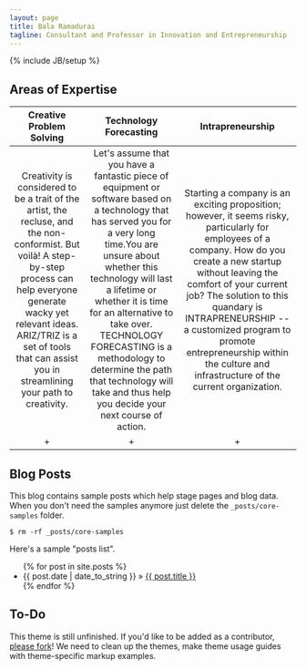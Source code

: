 ```yaml
---
layout: page
title: Bala Ramadurai
tagline: Consultant and Professor in Innovation and Entrepreneurship
---
```

{% include JB/setup %}

## Areas of Expertise

| Creative Problem Solving 	| Technology Forecasting 	| Intrapreneurship 	|
|:--------------------------------------------------------------------------------------------------------------------------------------------------------------------------------------------------------------------------------------------------------------------------:	|:----------------------------------------------------------------------------------------------------------------------------------------------------------------------------------------------------------------------------------------------------------------------------------------------------------------------------------------------------------------------------------------------------------:	|:--------------------------------------------------------------------------------------------------------------------------------------------------------------------------------------------------------------------------------------------------------------------------------------------------------------------------------------------------------------------------:	|
| Creativity is considered to be a trait of the artist, the recluse, and the non-conformist. But voilà! A step-by-step process can help everyone generate wacky yet relevant ideas. ARIZ/TRIZ is a set of tools that can assist you in streamlining your path to creativity. 	| Let's assume that you have a fantastic piece of equipment or software based on a technology that has served you for a very long time.You are unsure about whether this technology will last a lifetime or whether it is time for an alternative to take over. TECHNOLOGY FORECASTING is a methodology to determine the path that technology will take and thus help you decide your next course of action. 	| Starting a company is an exciting proposition; however, it seems risky, particularly for employees of a company. How do you create a new startup without leaving the comfort of your current job? The solution to this quandary is INTRAPRENEURSHIP -- a customized program to promote entrepreneurship within the culture and infrastructure of the current organization. 	|
| + 	| + 	| + 	|
    
## Blog Posts

This blog contains sample posts which help stage pages and blog data.
When you don't need the samples anymore just delete the `_posts/core-samples` folder.

    $ rm -rf _posts/core-samples

Here's a sample "posts list".

<ul class="posts">
  {% for post in site.posts %}
    <li><span>{{ post.date | date_to_string }}</span> &raquo; <a href="{{ BASE_PATH }}{{ post.url }}">{{ post.title }}</a></li>
  {% endfor %}
</ul>

## To-Do

This theme is still unfinished. If you'd like to be added as a contributor, [please fork](http://github.com/plusjade/jekyll-bootstrap)!
We need to clean up the themes, make theme usage guides with theme-specific markup examples.



